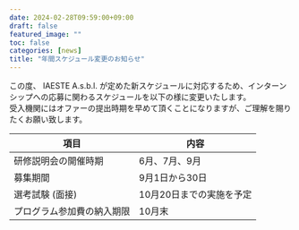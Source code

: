 ```yaml
---
date: 2024-02-28T09:59:00+09:00
draft: false
featured_image: ""
toc: false
categories: [news]
title: "年間スケジュール変更のお知らせ"
---
```


この度、 IAESTE A.s.b.l. が定めた新スケジュールに対応するため、インターンシップへの応募に関わるスケジュールを以下の様に変更いたします。<br>
受入機関にはオファーの提出時期を早めて頂くことになりますが、ご理解を賜りたくお願い致します。

| 項目 | 内容 |
| --- | --- |
| 研修説明会の開催時期 | 6月、7月、9月 |
| 募集期間           | 9月1日から30日 |
| 選考試験 (面接)     | 10月20日までの実施を予定 |
| プログラム参加費の納入期限 | 10月末 |
